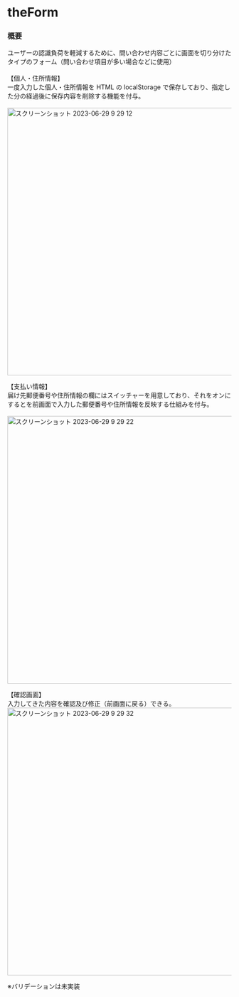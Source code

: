﻿# theForm

### 概要
ユーザーの認識負荷を軽減するために、問い合わせ内容ごとに画面を切り分けたタイプのフォーム（問い合わせ項目が多い場合などに使用）<br><br>
【個人・住所情報】<br>一度入力した個人・住所情報を HTML の localStorage で保存しており、指定した分の経過後に保存内容を削除する機能を付与。<br><br>
<img width="600" alt="スクリーンショット 2023-06-29 9 29 12" src="https://github.com/Benjuwan/theForm/assets/90702379/379a15f7-98bc-4c6a-aea9-8564b2650ca1">

【支払い情報】<br>届け先郵便番号や住所情報の欄にはスイッチャーを用意しており、それをオンにするとを前画面で入力した郵便番号や住所情報を反映する仕組みを付与。<br><br>
<img width="600" alt="スクリーンショット 2023-06-29 9 29 22" src="https://github.com/Benjuwan/theForm/assets/90702379/ced7586d-e695-4175-b3cc-4bfae6984d75">

【確認画面】<br>入力してきた内容を確認及び修正（前画面に戻る）できる。
<img width="600" alt="スクリーンショット 2023-06-29 9 29 32" src="https://github.com/Benjuwan/theForm/assets/90702379/8bcf2632-49a3-4783-9770-2ecf55fcef8b">

※バリデーションは未実装
